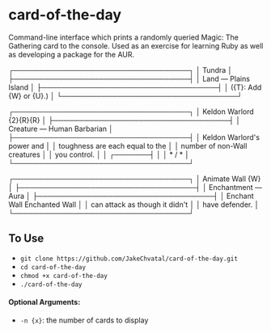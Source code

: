 # card-of-the-day
Command-line interface which prints a randomly queried Magic: The Gathering card to the console.
Used as an exercise for learning Ruby as well as developing a package for the AUR.

┌───────────────────────────────────┐
│ Tundra                            │
├───────────────────────────────────┤
│ Land — Plains Island              │
├───────────────────────────────────┤
│ ({T}: Add {W} or {U}.)            │
└───────────────────────────────────┘

┌───────────────────────────────────┐
│ Keldon Warlord          {2}{R}{R} │
├───────────────────────────────────┤
│ Creature — Human Barbarian        │
├───────────────────────────────────┤
│ Keldon Warlord's power and        │
│ toughness are each equal to the   │
│ number of non-Wall creatures      │
│ you control.                      │
│                           ┌───────┤
│                           │ * / * │
└───────────────────────────────────┘

┌───────────────────────────────────┐
│ Animate Wall                  {W} │
├───────────────────────────────────┤
│ Enchantment — Aura                │
├───────────────────────────────────┤
│ Enchant Wall Enchanted Wall       │
│ can attack as though it didn't    │
│ have defender.                    │
└───────────────────────────────────┘

## To Use
- ```git clone https://github.com/JakeChvatal/card-of-the-day.git```
- ```cd card-of-the-day```
- ```chmod +x card-of-the-day```
- ```./card-of-the-day```
#### Optional Arguments:
- ```-n {x}```: the number of cards to display
